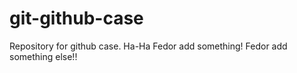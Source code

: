 # git-github-case
Repository for github case.
Ha-Ha Fedor add something!
Fedor add something else!!
